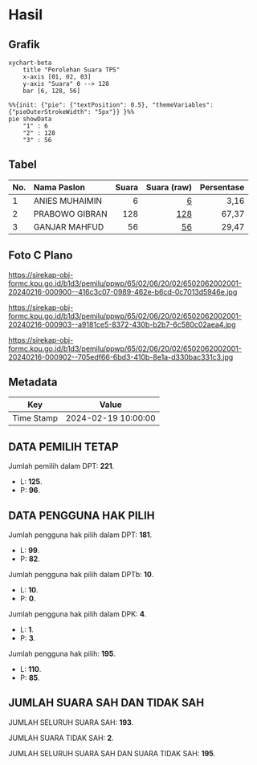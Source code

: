 # Hasil

## Grafik

```mermaid
xychart-beta
    title "Perolehan Suara TPS"
    x-axis [01, 02, 03]
    y-axis "Suara" 0 --> 128
    bar [6, 128, 56]
```

```mermaid
%%{init: {"pie": {"textPosition": 0.5}, "themeVariables": {"pieOuterStrokeWidth": "5px"}} }%%
pie showData
    "1" : 6
    "2" : 128
    "3" : 56
```

## Tabel

| No. | Nama Paslon    | Suara | Suara (raw) | Persentase |
|:--- |:-------------- | -----:| -----------:| ----------:|
| 1   | ANIES MUHAIMIN | 6     | [6][p-1]    | 3,16       |
| 2   | PRABOWO GIBRAN | 128   | [128][p-2]  | 67,37      |
| 3   | GANJAR MAHFUD  | 56    | [56][p-3]   | 29,47      |


[p-1]: https://github.com/gigit-pemilu/pemilu-2024-65-kalimantan-utara/blob/main/pilpres/hitung-suara/sub/65-kalimantan-utara/sub/02-malinau/sub/06-malinau-selatan/sub/2002-long-loreh/sub/001-tps/sub/paslon-1.txt
[p-2]: https://github.com/gigit-pemilu/pemilu-2024-65-kalimantan-utara/blob/main/pilpres/hitung-suara/sub/65-kalimantan-utara/sub/02-malinau/sub/06-malinau-selatan/sub/2002-long-loreh/sub/001-tps/sub/paslon-2.txt
[p-3]: https://github.com/gigit-pemilu/pemilu-2024-65-kalimantan-utara/blob/main/pilpres/hitung-suara/sub/65-kalimantan-utara/sub/02-malinau/sub/06-malinau-selatan/sub/2002-long-loreh/sub/001-tps/sub/paslon-3.txt

## Foto C Plano

https://sirekap-obj-formc.kpu.go.id/b1d3/pemilu/ppwp/65/02/06/20/02/6502062002001-20240216-000900--416c3c07-0989-462e-b6cd-0c7013d5946e.jpg

https://sirekap-obj-formc.kpu.go.id/b1d3/pemilu/ppwp/65/02/06/20/02/6502062002001-20240216-000903--a9181ce5-8372-430b-b2b7-6c580c02aea4.jpg

https://sirekap-obj-formc.kpu.go.id/b1d3/pemilu/ppwp/65/02/06/20/02/6502062002001-20240216-000902--705edf66-6bd3-410b-8e1a-d330bac331c3.jpg


## Metadata

| Key        | Value               |
| ---------- | ------------------- |
| Time Stamp | 2024-02-19 10:00:00 |


## DATA PEMILIH TETAP

Jumlah pemilih dalam DPT: **221**.
 * L: **125**.
 * P: **96**.

## DATA PENGGUNA HAK PILIH

Jumlah pengguna hak pilih dalam DPT: **181**.
 * L: **99**.
 * P: **82**.

Jumlah pengguna hak pilih dalam DPTb: **10**.
 * L: **10**.
 * P: **0**.

Jumlah pengguna hak pilih dalam DPK: **4**.
 * L: **1**.
 * P: **3**.

Jumlah pengguna hak pilih: **195**.
 * L: **110**.
 * P: **85**.

## JUMLAH SUARA SAH DAN TIDAK SAH

JUMLAH SELURUH SUARA SAH: **193**.

JUMLAH SUARA TIDAK SAH: **2**.

JUMLAH SELURUH SUARA SAH DAN SUARA TIDAK SAH: **195**.


